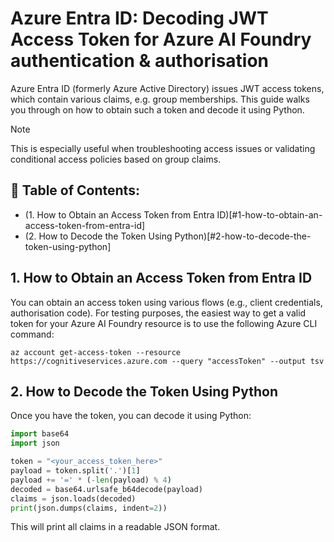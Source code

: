 # Azure Entra ID: Decoding JWT Access Token for Azure AI Foundry authentication & authorisation

Azure Entra ID (formerly Azure Active Directory) issues JWT access tokens, which contain various claims, e.g. group memberships. This guide walks you through on how to obtain such a token and decode it using Python.

> [!NOTE]
> This is especially useful when troubleshooting access issues or validating conditional access policies based on group claims.

## 📑 Table of Contents:
- (1. How to Obtain an Access Token from Entra ID)[#1-how-to-obtain-an-access-token-from-entra-id]
- (2. How to Decode the Token Using Python)[#2-how-to-decode-the-token-using-python]

## 1. How to Obtain an Access Token from Entra ID
You can obtain an access token using various flows (e.g., client credentials, authorisation code). For testing purposes, the easiest way to get a valid token for your Azure AI Foundry resource is to use the following Azure CLI command:

``` Shell
az account get-access-token --resource https://cognitiveservices.azure.com --query "accessToken" --output tsv
```

## 2. How to Decode the Token Using Python
Once you have the token, you can decode it using Python:

``` Python
import base64
import json

token = "<your_access_token_here>"
payload = token.split('.')[1]
payload += '=' * (-len(payload) % 4)
decoded = base64.urlsafe_b64decode(payload)
claims = json.loads(decoded)
print(json.dumps(claims, indent=2))
```

This will print all claims in a readable JSON format.
``` JSON

```

